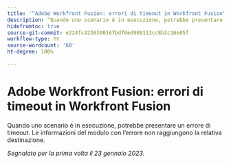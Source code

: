 ```yaml
---
title: '“Adobe Workfront Fusion: errori di timeout in Workfront Fusion”'
description: “Quando uno scenario è in esecuzione, potrebbe presentare un errore di timeout. Le informazioni del modulo con l’errore non raggiungono la relativa destinazione.”
hidefromtoc: true
source-git-commit: e224fc4236300167bdf0ed909113cc8b3c16e05f
workflow-type: ht
source-wordcount: '68'
ht-degree: 100%

---
```



# Adobe Workfront Fusion: errori di timeout in Workfront Fusion

Quando uno scenario è in esecuzione, potrebbe presentare un errore di timeout. Le informazioni del modulo con l’errore non raggiungono la relativa destinazione.

_Segnalato per la prima volta il 23 gennaio 2023._

